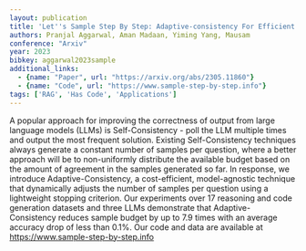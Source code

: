 ```yaml
---
layout: publication
title: 'Let''s Sample Step By Step: Adaptive-consistency For Efficient Reasoning And Coding With Llms'
authors: Pranjal Aggarwal, Aman Madaan, Yiming Yang, Mausam
conference: "Arxiv"
year: 2023
bibkey: aggarwal2023sample
additional_links:
  - {name: "Paper", url: "https://arxiv.org/abs/2305.11860"}
  - {name: "Code", url: "https://www.sample-step-by-step.info"}
tags: ['RAG', 'Has Code', 'Applications']
---
```

A popular approach for improving the correctness of output from large
language models (LLMs) is Self-Consistency - poll the LLM multiple times and
output the most frequent solution. Existing Self-Consistency techniques always
generate a constant number of samples per question, where a better approach
will be to non-uniformly distribute the available budget based on the amount of
agreement in the samples generated so far. In response, we introduce
Adaptive-Consistency, a cost-efficient, model-agnostic technique that
dynamically adjusts the number of samples per question using a lightweight
stopping criterion. Our experiments over 17 reasoning and code generation
datasets and three LLMs demonstrate that Adaptive-Consistency reduces sample
budget by up to 7.9 times with an average accuracy drop of less than 0.1%. Our
code and data are available at https://www.sample-step-by-step.info

